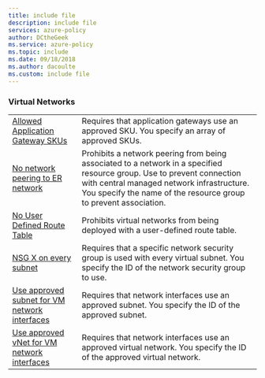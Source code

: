 ```yaml
---
title: include file
description: include file
services: azure-policy
author: DCtheGeek
ms.service: azure-policy
ms.topic: include
ms.date: 09/18/2018
ms.author: dacoulte
ms.custom: include file
---
```


### Virtual Networks

|  |  |
|---------|---------|
| [Allowed Application Gateway SKUs](../articles/governance/policy/samples/allowed-app-gate-sku.md) | Requires that application gateways use an approved SKU. You specify an array of approved SKUs. |
| [No network peering to ER network](../articles/governance/policy/samples/no-peering-er-net.md) | Prohibits a network peering from being associated to a network in a specified resource group. Use to prevent connection with central managed network infrastructure. You specify the name of the resource group to prevent association. |
| [No User Defined Route Table](../articles/governance/policy/samples/no-user-def-route-table.md)  |Prohibits virtual networks from being deployed with a user-defined route table. |
| [NSG X on every subnet](../articles/governance/policy/samples/nsg-on-subnet.md) | Requires that a specific network security group is used with every virtual subnet. You specify the ID of the network security group to use. |
| [Use approved subnet for VM network interfaces](../articles/governance/policy/samples/use-approved-subnet-vm-nics.md) | Requires that network interfaces use an approved subnet. You specify the ID of the approved subnet. |
| [Use approved vNet for VM network interfaces](../articles/governance/policy/samples/use-approved-vnet-vm-nics.md) | Requires that network interfaces use an approved virtual network. You specify the ID of the approved virtual network. |